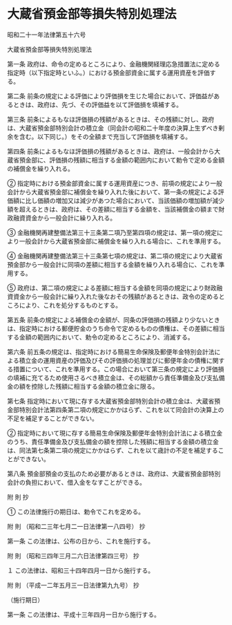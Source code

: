 # 大蔵省預金部等損失特別処理法

昭和二十一年法律第五十六号

大蔵省預金部等損失特別処理法

第一条 政府は、命令の定めるところにより、金融機関経理応急措置法に定める指定時（以下指定時といふ。）における預金部資金に属する運用資産を評価する。

第二条 前条の規定による評価により評価損を生じた場合において、評価益があるときは、政府は、先づ、その評価益を以て評価損を填補する。

第三条 前条によるもなほ評価損の残額があるときは、その残額に対し、政府は、大蔵省預金部特別会計の積立金（同会計の昭和二十年度の決算上生ずべき剰余を含む。以下同じ。）をその全額まで充当して評価損を填補する。

第四条 前条によるもなほ評価損の残額があるときは、政府は、一般会計から大蔵省預金部に、評価損の残額に相当する金額の範囲内において勅令で定める金額の補償金を繰り入れる。

② 指定時における預金部資金に属する運用資産につき、前項の規定により一般会計から大蔵省預金部に補償金を繰り入れた後において、第一条の規定による評価額に比し価額の増加又は減少があつた場合において、当該価額の増加額が減少額を超えるときは、政府は、その差額に相当する金額を、当該補償金の額まで財政融資資金から一般会計に繰り入れる。

③ 金融機関再建整備法第三十三条第二項乃至第四項の規定は、第一項の規定により一般会計から大蔵省預金部に補償金を繰り入れる場合に、これを準用する。

④ 金融機関再建整備法第三十三条第七項の規定は、第二項の規定により大蔵省預金部から一般会計に同項の差額に相当する金額を繰り入れる場合に、これを準用する。

⑤ 政府は、第二項の規定による差額に相当する金額を同項の規定により財政融資資金から一般会計に繰り入れた後なおその残額があるときは、政令の定めるところにより、これを処分するものとする。

第五条 前条の規定による補償金の金額が、同条の評価損の残額より少ないときは、指定時における郵便貯金のうち命令で定めるものの債権は、その差額に相当する金額の範囲内において、勅令の定めるところにより、消滅する。

第六条 前五条の規定は、指定時における簡易生命保険及郵便年金特別会計法による積立金の運用資産の評価及びその評価損の処理並びに郵便年金の債権に関する措置について、これを準用する。この場合において第三条の規定により評価損の填補に充てるため使用さるべき積立金は、その総額から責任準備金及び支払備金の額を控除した残額に相当する金額の積立金に限る。

第七条 指定時において現に存する大蔵省預金部特別会計の積立金は、大蔵省預金部特別会計法第四条第二項の規定にかかはらず、これを以て同会計の決算上の不足を補足することができない。

② 指定時において現に存する簡易生命保険及郵便年金特別会計法による積立金のうち、責任準備金及び支払備金の額を控除した残額に相当する金額の積立金は、同法第七条第二項の規定にかかはらず、これを以て歳計の不足を補足することができない。

第八条 預金部預金の支払のため必要があるときは、政府は、大蔵省預金部特別会計の負担において、借入金をなすことができる。

附 則 抄

① この法律施行の期日は、勅令でこれを定める。

附 則 （昭和二三年七月二一日法律第一八四号） 抄

第一条 この法律は、公布の日から、これを施行する。

附 則 （昭和三四年三月二六日法律第四三号） 抄

１ この法律は、昭和三十四年四月一日から施行する。

附 則 （平成一二年五月三一日法律第九九号） 抄

（施行期日）

第一条 この法律は、平成十三年四月一日から施行する。
